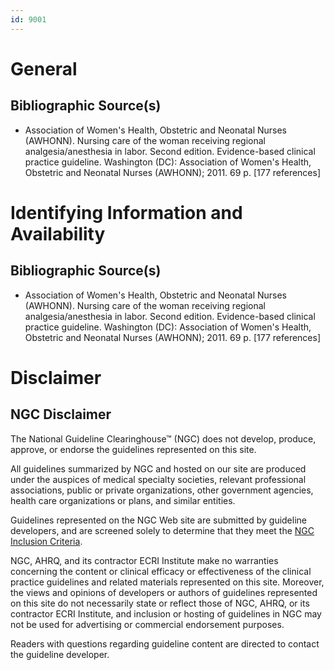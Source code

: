 ```yaml
---
id: 9001
---
```


# General

## Bibliographic Source(s)

- Association of Women's Health, Obstetric and Neonatal Nurses (AWHONN). Nursing care of the woman receiving regional analgesia/anesthesia in labor. Second edition. Evidence-based clinical practice guideline. Washington (DC): Association of Women's Health, Obstetric and Neonatal Nurses (AWHONN); 2011. 69 p. [177 references]

# Identifying Information and Availability

## Bibliographic Source(s)

- Association of Women's Health, Obstetric and Neonatal Nurses (AWHONN). Nursing care of the woman receiving regional analgesia/anesthesia in labor. Second edition. Evidence-based clinical practice guideline. Washington (DC): Association of Women's Health, Obstetric and Neonatal Nurses (AWHONN); 2011. 69 p. [177 references]

# Disclaimer

## NGC Disclaimer

The National Guideline Clearinghouse™ (NGC) does not develop, produce, approve, or endorse the guidelines represented on this site.

All guidelines summarized by NGC and hosted on our site are produced under the auspices of medical specialty societies, relevant professional associations, public or private organizations, other government agencies, health care organizations or plans, and similar entities.

Guidelines represented on the NGC Web site are submitted by guideline developers, and are screened solely to determine that they meet the [NGC Inclusion Criteria](/help-and-about/summaries/inclusion-criteria).

NGC, AHRQ, and its contractor ECRI Institute make no warranties concerning the content or clinical efficacy or effectiveness of the clinical practice guidelines and related materials represented on this site. Moreover, the views and opinions of developers or authors of guidelines represented on this site do not necessarily state or reflect those of NGC, AHRQ, or its contractor ECRI Institute, and inclusion or hosting of guidelines in NGC may not be used for advertising or commercial endorsement purposes.

Readers with questions regarding guideline content are directed to contact the guideline developer.

